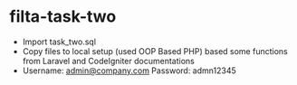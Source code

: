 # filta-task-two
- Import task_two.sql
- Copy files to local setup (used OOP Based PHP) based some functions from Laravel and CodeIgniter documentations
- Username: admin@company.com Password: admn12345
